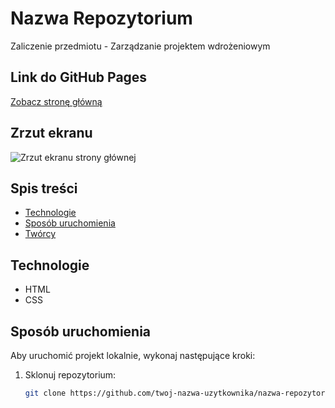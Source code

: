 # Nazwa Repozytorium

Zaliczenie przedmiotu - Zarządzanie projektem wdrożeniowym

## Link do GitHub Pages

[Zobacz stronę główną](https://kamilgax.github.io/wz-inin5-hyb-wszyscy/)

## Zrzut ekranu

![Zrzut ekranu strony głównej](./img/Screenshot.png)

## Spis treści

- [Technologie](#technologie)
- [Sposób uruchomienia](#sposób-uruchomienia)
- [Twórcy](#twórcy)

## Technologie

- HTML
- CSS

## Sposób uruchomienia

Aby uruchomić projekt lokalnie, wykonaj następujące kroki:

1. Sklonuj repozytorium:
   ```bash
   git clone https://github.com/twoj-nazwa-uzytkownika/nazwa-repozytorium.git